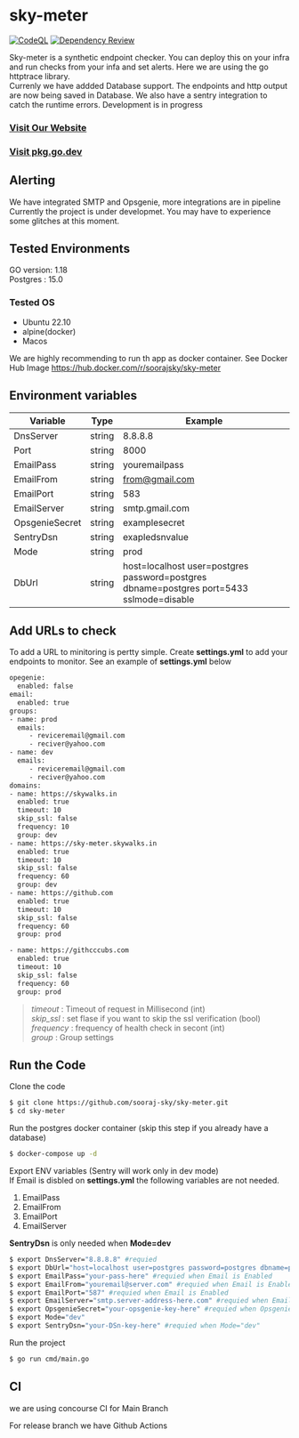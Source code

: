 # sky-meter
[![CodeQL](https://github.com/sooraj-sky/sky-meter/actions/workflows/codeql.yml/badge.svg)](https://github.com/sooraj-sky/sky-meter/actions/workflows/codeql.yml)
[![Dependency Review](https://github.com/sooraj-sky/sky-meter/actions/workflows/dependency-review.yml/badge.svg?branch=main)](https://github.com/sooraj-sky/sky-meter/actions/workflows/dependency-review.yml)

Sky-meter is a synthetic endpoint checker. You can deploy this on your infra and run checks from your infa and set alerts. Here we are using the go httptrace library.  
Currenly we have addded Database support. The endpoints and http output are now being saved in Database. We also have a sentry integration to catch the runtime errors.
 Development is in progress
 ### [Visit Our Website](https://sky-meter.skywalks.in)   
### [Visit pkg.go.dev](https://pkg.go.dev/github.com/sooraj-sky/sky-meter)

 ## Alerting
 We have integrated SMTP and Opsgenie, more integrations are in pipeline
 Currently the project is under developmet. You may have to experience some glitches at this moment.

## Tested Environments
GO version: 1.18  
Postgres : 15.0 
### Tested OS
- Ubuntu 22.10 
- alpine(docker)
- Macos

We are highly recommending to run th app as docker container. 
See Docker Hub Image 
https://hub.docker.com/r/soorajsky/sky-meter

## Environment variables
| Variable       | Type    | Example         |
|----------------|---------|-----------------|
| DnsServer      | string  | 8.8.8.8         |
| Port           | string  | 8000            |
| EmailPass      | string  | youremailpass   |
| EmailFrom      | string  | from@gmail.com  |
| EmailPort      | string  | 583             |
| EmailServer    | string  | smtp.gmail.com  |
| OpsgenieSecret | string  | examplesecret   |
| SentryDsn      | string  | exapledsnvalue  |
| Mode           | string  | prod            |
| DbUrl          | string  | host=localhost user=postgres password=postgres dbname=postgres port=5433 sslmode=disable             |




## Add URLs to check
To add a URL to minitoring is pertty simple. Create **settings.yml** to add your endpoints to monitor. See an example of **settings.yml** below  
```sh
opegenie:
  enabled: false
email:
  enabled: true
groups:
- name: prod
  emails:
     - reviceremail@gmail.com
     - reciver@yahoo.com
- name: dev
  emails:
     - reviceremail@gmail.com
     - reciver@yahoo.com
domains:
- name: https://skywalks.in
  enabled: true
  timeout: 10
  skip_ssl: false
  frequency: 10
  group: dev
- name: https://sky-meter.skywalks.in
  enabled: true
  timeout: 10
  skip_ssl: false
  frequency: 60
  group: dev
- name: https://github.com
  enabled: true
  timeout: 10
  skip_ssl: false
  frequency: 60
  group: prod

- name: https://githcccubs.com
  enabled: true
  timeout: 10
  skip_ssl: false
  frequency: 60
  group: prod
```
> _timeout_ : Timeout of request in Millisecond (int)  
> _skip_ssl_ : set flase if you want to skip the ssl verification (bool)  
> _frequency_ : frequency of health check in secont (int)  
> _group_ : Group settings

## Run the Code
Clone the code
```sh  
$ git clone https://github.com/sooraj-sky/sky-meter.git
$ cd sky-meter
```  
Run the postgres docker container (skip this step if you already have a database)
```sh  
$ docker-compose up -d
```  
Export ENV variables (Sentry will work only in dev mode)    
If Email is disbled on **settings.yml** the following variables are not needed.
1. EmailPass
2. EmailFrom
3. EmailPort
4. EmailServer

**SentryDsn** is only needed when **Mode=dev**

```sh
$ export DnsServer="8.8.8.8" #requied  
$ export DbUrl="host=localhost user=postgres password=postgres dbname=postgres port=5433 sslmode=disable"  #requied          
$ export EmailPass="your-pass-here" #requied when Email is Enabled  
$ export EmailFrom="youremail@server.com" #requied when Email is Enabled     
$ export EmailPort="587" #requied when Email is Enabled     
$ export EmailServer="smtp.server-address-here.com" #requied when Email is Enabled   
$ export OpsgenieSecret="your-opsgenie-key-here" #requied when Opsgenie is Enabled on settings.yml
$ export Mode="dev"  
$ export SentryDsn="your-DSn-key-here" #requied when Mode="dev"           
```
Run the project
```sh    
$ go run cmd/main.go  
```

## CI

we are using concourse CI for  Main Branch

For release branch we have Github Actions




